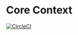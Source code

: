 # Core Context

[![CircleCI](https://circleci.com/gh/thomazmz/core-context.svg?branch=main&style=svg)](https://app.circleci.com/pipelines/github/thomazmz)
